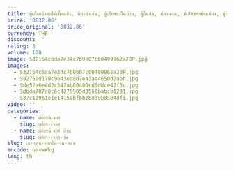 ```yaml
---
title: ตู้เก้าหน้าอกไม้เนื้อแข็ง, ห้องนั่งเล่น, ตู้เก็บของในบ้าน, ตู้ลิ้นชัก, ห้องนอน, ที่เก็บของข้างเตียง, ตู้ขอบลมย้อนยุค
price: '8032.86'
price_original: '8032.86'
currency: THB
discount: ''
rating: 5
volume: 100
image: S32154c6da7e34c7b9b07c00499962a20P.jpg
images:
  - S32154c6da7e34c7b9b07c00499962a20P.jpg
  - S92752d179c9e43ed8d7ea3aa4650d2abh.jpg
  - Sde52a6e4d2c347ab80400cd5ddce42f3u.jpg
  - Sdbda707e0c6c4275905d3560babcb1291.jpg
  - S37c12961e1e1415abfbb2b839b8504dfi.jpg
video: ''
categories:
  - name: เฟอร์นิเจอร์
    slug: เฟอร-เจอร
  - name: เฟอร์นิเจอร์ บ้าน
    slug: เฟอร-เจอร-าน
slug: เก-าหน-าอกไม-เน-อแข
encode: omvwWkg
lang: th
---
```

  